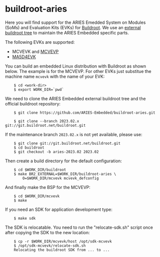 # buildroot-aries

Here you will find support for the ARIES Emedded System on Modules
(SoMs) and Evaluation Kits (EVKs) for [Buildroot][1]. We use an [external
buildroot tree][2] to maintain the ARIES Embedded specific parts.

The following EVKs are supported:

 * MCVEVK and [MCVEVP][3]
 * [MA5D4EVK][4]

You can build an embedded Linux distribution with Buildroot as shown
below. The example is for the MCVEVP. For other EVKs just substitue the
machine name `mcvevk` with the name of your EVK:

        $ cd <work-dir>
        $ export WORK_DIR=`pwd`

We need to clone the ARIES Embedded external buildroot tree and the
official buildroot repository:

        $ git clone https://github.com/ARIES-Embedded/buildroot-aries.git

        $ git clone --branch 2023.02.x git://git.buildroot.net/buildroot.git

If the maintenance branch `2023.02.x` is not yet available, please use:

        $ git clone git://git.buildroot.net/buildroot.git
        $ cd buildroot
        $ git checkout -b aries-2023.02 2023.02

Then create a build directory for the default configuration:

        $ cd $WORK_DIR/buildroot
        $ make BR2_EXTERNAL=$WORK_DIR/buildroot-aries \
            O=$WORK_DIR/mcvevk mcvevk_defconfig

And finally make the BSP for the MCVEVP:

        $ cd $WORK_DIR/mcvevk
        $ make

If you need an SDK for application development type:

        $ make sdk

The SDK is relocatable. You need to run the "relocate-sdk.sh" script
once after copying the SDK to the new location:

        $ cp -r $WORK_DIR/mcvevk/host /opt/sdk-mcvevk
        $ /opt/sdk-mcvevk/relocate-sdk.sh
        Relocating the buildroot SDK from ... to ...


[1]: https://buildroot.org
[2]: https://buildroot.org/downloads/manual/manual.html#outside-br-custom
[3]: board/mcvevk/readme.md
[4]: board/ma5d4evk/readme.txt
